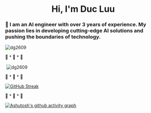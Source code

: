 <h1 align="center">Hi, I'm Duc Luu</h1>
<h3 align="left">🧠 I am an AI engineer with over 3 years of experience. My passion lies in developing cutting-edge AI solutions and pushing the boundaries of technology.</h3>



<p align="left"> <img src="https://komarev.com/ghpvc/?username=dg2609&label=Profile%20views&color=0e75b6&style=flat" alt="dg2609" /> </p>

🚀 * 🚀 * 🚀

<p>&nbsp;<img align="center" src="https://github-readme-stats.vercel.app/api?username=dg2609&show_icons=true&locale=en&theme=tokyonight&hide_border=true" alt="dg2609" /></p>

🚀 * 🚀 * 🚀

[![GitHub Streak](https://streak-stats.demolab.com/?user=DG2609)](https://git.io/streak-stats)

🚀 * 🚀 * 🚀

[![Ashutosh's github activity graph](https://github-readme-activity-graph.vercel.app/graph?username=DG2609&theme=tokyo-night)](https://github.com/ashutosh00710/github-readme-activity-graph)
